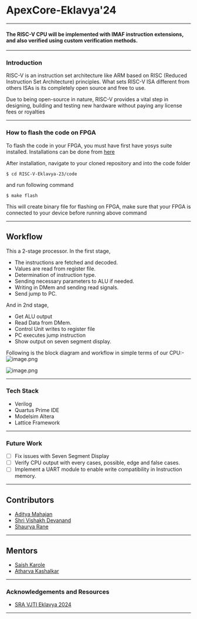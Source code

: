 # ApexCore-Eklavya'24
---

#### The RISC-V CPU will be implemented with IMAF instruction extensions, and also verified using custom verification methods.

---
### Introduction

RISC-V  is an instruction set architecture like ARM based on RISC (Reduced Instruction Set Architecture) principles. What sets RISC-V ISA different from others ISAs is its completely open source and free to use.

Due to being open-source in nature, RISC-V provides a vital step in designing, building and testing new hardware without paying any license fees or royalties

---
### How to flash the code on FPGA

To flash the code in your FPGA, you must have first have yosys suite installed. Installations can be done from [here](https://github.com/YosysHQ/yosys)

After installation, navigate to your cloned repository and into the code folder
```
$ cd RISC-V-Eklavya-23/code
```

and run following command 
```
$ make flash
```

This will create binary file for flashing on FPGA, make sure that your FPGA is connected to your device before running above command

---
## Workflow
This a 2-stage processor. In the first stage, 
- The instructions are fetched and decoded.
- Values are read from register file.
- Determination of instruction type. 
- Sending necessary parameters to ALU if needed.
- Writing in DMem and sending read signals. 
- Send jump to PC. 

And in 2nd stage,
- Get ALU output
- Read Data from DMem.
- Control Unit writes to register file 
- PC executes jump instruction 
- Show output on seven segment display.

Following is the block diagram and workflow in simple terms of our CPU:-
![image.png](https://hackmd.io/_uploads/rJScfOEXT.png)


![image.png](https://hackmd.io/_uploads/rk-YYoMXp.png)

---

### Tech Stack

- Verilog
- Quartus Prime IDE
- Modelsim Altera
- Lattice Framework 
---
### Future Work
- [ ] Fix issues with Seven Segment Display
- [ ] Verify CPU output with every cases, possible, edge and false cases.
- [ ] Implement a UART module to enable write compatibility in Instruction memory. 
---
## Contributors

- [Aditya Mahajan](https://github.com/aditya200523)
- [Shri Vishakh Devanand](https://github.com/LOuLOu-THEKing)
- [Shaurya Rane](https://github.com/shauryarane05)

--- 
## Mentors 

- [Saish Karole](https://github.com/NachtSpyder04)
- [Atharva Kashalkar](https://github.com/RapidRoger18)

---
### Acknowledgements and Resources

- [SRA VJTI Eklavya 2024](https://sravjti.in/)
  
---
